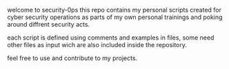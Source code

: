 welcome to security-0ps this repo contains my personal scripts created for cyber security operations as parts of my own personal trainings  and poking around diffrent security acts. 

each script is defined using comments and examples in files, some need other files as input wich are also included inside the repository. 

feel free to use and contribute to my projects.
